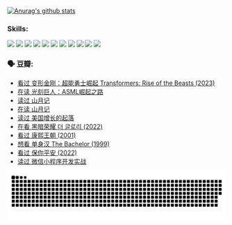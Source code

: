 
[![Anurag's github stats](https://github-readme-stats.vercel.app/api?username=w940853815)](https://github.com/anuraghazra/github-readme-stats)

### Skills:

<code><img height="32" src="https://cdn.jsdelivr.net/npm/simple-icons@v5/icons/python.svg"></code>
<code><img height="32" src="https://cdn.jsdelivr.net/npm/simple-icons@v5/icons/javascript.svg"></code>
<code><img height="32" src="https://cdn.jsdelivr.net/npm/simple-icons@v5/icons/django.svg"></code>
<code><img height="32" src="https://cdn.jsdelivr.net/npm/simple-icons@v5/icons/flask.svg"></code>
<code><img height="32" src="https://cdn.jsdelivr.net/npm/simple-icons@v5/icons/vuetify.svg"></code>
<code><img height="32" src="https://cdn.jsdelivr.net/npm/simple-icons@v5/icons/git.svg"></code>
<code><img height="32" src="https://cdn.jsdelivr.net/npm/simple-icons@v5/icons/docker.svg"></code>
<code><img height="32" src="https://cdn.jsdelivr.net/npm/simple-icons@v5/icons/postgresql.svg"></code>
<code><img height="32" src="https://cdn.jsdelivr.net/npm/simple-icons@v5/icons/elasticsearch.svg"></code>
<code><img height="32" src="https://cdn.jsdelivr.net/npm/simple-icons@v5/icons/macos.svg"></code>
<code><img height="32" src="https://cdn.jsdelivr.net/npm/simple-icons@v5/icons/linux.svg"></code>

### 🗣 豆瓣:

<!-- DOUBAN-ACTIVITIES:START -->
- [看过 变形金刚：超能勇士崛起 Transformers: Rise of the Beasts‎ (2023)](https://www.douban.com/people/136069238/status/4267685771/?_i=86896181)
- [在读 光刻巨人：ASML崛起之路](https://www.douban.com/people/136069238/status/4266569048/?_i=86896181)
- [读过 山月记](https://www.douban.com/people/136069238/status/4266567455/?_i=86896181)
- [在读 山月记](https://www.douban.com/people/136069238/status/4256796460/?_i=86896181)
- [读过 美国增长的起落](https://www.douban.com/people/136069238/status/4256795052/?_i=86896181)
- [在看 黑暗荣耀 더 글로리‎ (2022)](https://www.douban.com/people/136069238/status/4256207386/?_i=86896181)
- [看过 康熙王朝‎ (2001)](https://www.douban.com/people/136069238/status/4254396418/?_i=86896181)
- [想看 单身汉 The Bachelor‎ (1999)](https://www.douban.com/people/136069238/status/4250318861/?_i=86896181)
- [看过 保你平安‎ (2022)](https://www.douban.com/people/136069238/status/4239139510/?_i=86896181)
- [读过 微信小程序开发实战](https://www.douban.com/people/136069238/status/4237321528/?_i=86896181)
<!-- DOUBAN-ACTIVITIES:END -->


![Snake animation](https://raw.githubusercontent.com/w940853815/w940853815/output/github-contribution-grid-snake.svg)

<!--
**w940853815/w940853815** is a ✨ _special_ ✨ repository because its `README.md` (this file) appears on your GitHub profile.

Here are some ideas to get you started:

- 🔭 I’m currently working on ...
- 🌱 I’m currently learning ...
- 👯 I’m looking to collaborate on ...
- 🤔 I’m looking for help with ...
- 💬 Ask me about ...
- 📫 How to reach me: ...
- 😄 Pronouns: ...
- ⚡ Fun fact: ...
-->
